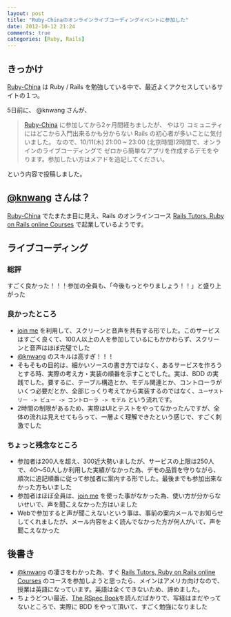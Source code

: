 ```yaml
---
layout: post
title: "Ruby-Chinaのオンラインライブコーディングイベントに参加した"
date: 2012-10-12 21:24
comments: true
categories: [Ruby, Rails]
---
```


## きっかけ

[Ruby-China](http://ruby-china.org/) は Ruby / Rails を勉強している中で、最近よくアクセスしているサイトの１つ。

 5日前に、 @knwang さんが、

> [Ruby-China](http://ruby-china.org/) に参加してから2ヶ月間経ちましたが、
> やはり コミュニティにはどこから入門出来るかも分からない Rails の初心者が多いことに気付いました。
> なので、10/11(木) 21:00 ~ 23:00 (北京時間)2時間で、オンラインのライブコーディングで
> ゼロから簡単なアプリを作成するデモをやります。参加したい方はメアドを追記してください。

という内容で投稿しました。

## [@knwang](http://twitter.com/knwang) さんは？

[Ruby-China](http://ruby-china.org/) でたまたま目に見え、Rails のオンラインコース [Rails Tutors, Ruby on Rails online Courses](http://www.railstutors.com/#.UHgQy4VsKo8.twitter) で起業しているようです。

<!-- more -->
## ライブコーディング

### 総評

すごく良かった！！！参加の全員も、「今後もっとやりましょう！！」と盛り上がった

### 良かったところ

- [join me](http://join.me/) を利用して、スクリーンと音声を共有する形でした。このサービスはすごく良くて、100人以上の人を参加しているにもかかわらず、スクリーンと音声はほぼ完璧でした
- [@knwang](http://twitter.com/knwang) のスキルは高すぎ！！！
- そもそもの目的は、細かいソースの書き方ではなく、あるサービスを作ろうとする時、実際の考え方・実装の順番を示すことでした。実は、BDD の実践でした。要するに、テーブル構造とか、モデル関連とか、コントローラがいくつ必要だとか、全部じっくり考えてから実装するのではなく、`ユーザストリー -> ビュー -> コントローラ -> モデル` という流れです。
- 2時間の制限があるため、実際はUIとテストをやってなかったんですが、全体の流れは見えせてもらって、一層よく理解できたという感じで、すごく刺激でした

### ちょっと残念なところ

- 参加者は200人を超え、300近大勢いましたが、サービスの上限は250人で、40～50人しか利用した実績がなかった為、デモの品質を守りながら、順次に追記順番に従って参加者に案内する形でした。最後までも参加出来なかった方もいました
- 参加者はほぼ全員は、[join me](http://join.me) を使った事がなかった為、使い方が分からないせいで、声を聞こえなかった方はいました
- Webで参加すると声が聞こえないという事は、事前の案内メールでお知らせしてくれましたが、メール内容をよく読んでなかった方が何人がいて、声を聞こえなかった

## 後書き

- [@knwang](http://twitter.com/knwang) の凄さをわかった為、すぐ [Rails Tutors, Ruby on Rails online Courses](http://www.railstutors.com/#.UHgQy4VsKo8.twitter) のコースを参加しようと思ったら、メインはアメリカ向けなので、授業は英語になっています。英語は全くできないため、諦めました。
- ちょうどつい最近、[The RSpec Book](http://www.amazon.co.jp/dp/4798121932/)を読んだばかりで、写経はまだやってないところで、実際に BDD をやって頂いて、すごく勉強になりました